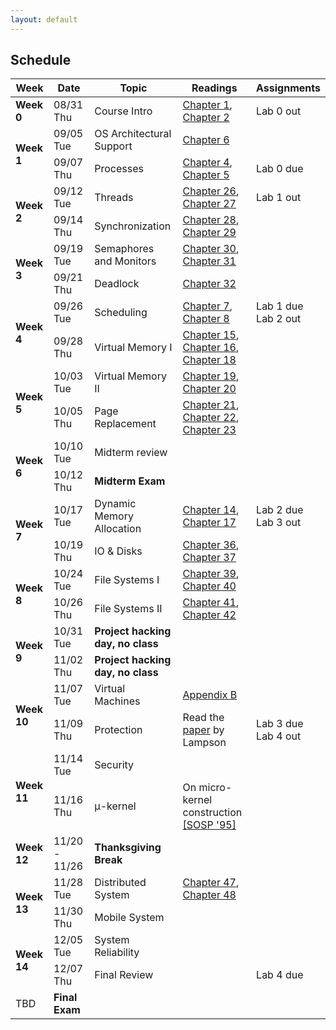 ```yaml
---
layout: default
---
```


## Schedule

<table class="table table-bordered table-striped table-hover" id="schedule-table">
  <thead>
    <tr class="info">
      <th>Week</th>
      <th>Date</th>
      <th>Topic</th>
      <th>Readings</th>
      <th>Assignments</th>
    </tr>
  </thead>
  <tbody>
    <tr>
      <td><b>Week 0</b></td>
      <td>08/31 Thu</td>
      <td>Course Intro</td>
      <td><a href="http://pages.cs.wisc.edu/~remzi/OSTEP/dialogue-threeeasy.pdf">Chapter 1</a>, <a href="http://pages.cs.wisc.edu/~remzi/OSTEP/intro.pdf">Chapter 2</a></td>
      <td>Lab 0 out</td>
    </tr>
    <tr>
      <td rowspan="2"><b>Week 1</b></td>
      <td>09/05 Tue</td>
      <td>OS Architectural Support</td>
      <td><a href="http://pages.cs.wisc.edu/~remzi/OSTEP/cpu-mechanisms.pdf">Chapter 6</a></td>
      <td> </td>
    </tr>
    <tr>
      <td>09/07 Thu</td>
      <td>Processes</td>
      <td><a href="http://pages.cs.wisc.edu/~remzi/OSTEP/cpu-intro.pdf">Chapter 4</a>, <a href="http://pages.cs.wisc.edu/~remzi/OSTEP/cpu-api.pdf">Chapter 5</a></td>
      <td><span class="text-danger">Lab 0 due</span></td>
    </tr>
    <tr>
      <td rowspan="2"><b>Week 2</b></td>
      <td>09/12 Tue</td>
      <td>Threads</td>
      <td><a href="http://pages.cs.wisc.edu/~remzi/OSTEP/threads-intro.pdf">Chapter 26</a>, <a href="http://pages.cs.wisc.edu/~remzi/OSTEP/threads-api.pdf">Chapter 27</a></td>
      <td>Lab 1 out</td>
    </tr>
    <tr>
      <td>09/14 Thu</td>
      <td>Synchronization</td>
      <td><a href="http://pages.cs.wisc.edu/~remzi/OSTEP/threads-locks.pdf">Chapter 28</a>, <a href="http://pages.cs.wisc.edu/~remzi/OSTEP/threads-locks-usage.pdf">Chapter 29</a></td>
      <td></td>
    </tr>
    <tr>
      <td rowspan="2"><b>Week 3</b></td>
      <td>09/19 Tue</td>
      <td>Semaphores and Monitors</td>
      <td><a href="http://pages.cs.wisc.edu/~remzi/OSTEP/threads-cv.pdf">Chapter 30</a>, <a href="http://pages.cs.wisc.edu/~remzi/OSTEP/threads-sema.pdf">Chapter 31</a></td>
      <td></td>
    </tr>
    <tr>
      <td>09/21 Thu</td>
      <td>Deadlock</td>
      <td><a href="http://pages.cs.wisc.edu/~remzi/OSTEP/threads-bugs.pdf">Chapter 32</a></td>
      <td></td>
    </tr>
    <tr>
      <td rowspan="2"><b>Week 4</b></td>
      <td>09/26 Tue</td>
      <td>Scheduling</td>
      <td><a href="http://pages.cs.wisc.edu/~remzi/OSTEP/cpu-sched.pdf">Chapter 7</a>, <a href="http://pages.cs.wisc.edu/~remzi/OSTEP/cpu-sched-mlfq.pdf">Chapter 8</a></td>
      <td><span class="text-danger">Lab 1 due</span><br>Lab 2 out</td>
    </tr>
    <tr>
      <td>09/28 Thu</td>
      <td>Virtual Memory I</td>
      <td><a href="http://pages.cs.wisc.edu/~remzi/OSTEP/vm-mechanism.pdf">Chapter 15</a>, <a href="http://pages.cs.wisc.edu/~remzi/OSTEP/vm-segmentation.pdf">Chapter 16</a>, <a href="http://pages.cs.wisc.edu/~remzi/OSTEP/vm-paging.pdf">Chapter 18</a></td>
      <td></td>
    </tr>
    <tr>
      <td rowspan="2"><b>Week 5</b></td>
      <td>10/03 Tue</td>
      <td>Virtual Memory II</td>
      <td><a href="http://pages.cs.wisc.edu/~remzi/OSTEP/vm-tlbs.pdf">Chapter 19</a>, <a href="http://pages.cs.wisc.edu/~remzi/OSTEP/vm-smalltables.pdf">Chapter 20</a></td>
      <td></td>
    </tr>
    <tr>
      <td>10/05 Thu</td>
      <td>Page Replacement</td>
      <td><a href="http://pages.cs.wisc.edu/~remzi/OSTEP/vm-beyondphys.pdf">Chapter 21</a>, <a href="http://pages.cs.wisc.edu/~remzi/OSTEP/vm-beyondphys-policy.pdf">Chapter 22</a>, <a href="http://pages.cs.wisc.edu/~remzi/OSTEP/vm-vax.pdf">Chapter 23</a></td>
      <td></td>
    </tr>
    <tr>
      <td class="warning" rowspan="2"><b>Week 6</b></td>
      <td>10/10 Tue</td>
      <td>Midterm review</td>
      <td></td>
      <td></td>
    </tr>
    <tr class="warning">
      <td>10/12 Thu</td>
      <td><strong>Midterm Exam</strong></td>
      <td></td>
      <td></td>
    </tr>
    <tr>
      <td rowspan="2"><b>Week 7</b></td>
      <td>10/17 Tue</td>
      <td>Dynamic Memory Allocation</td>
      <td><a href="http://pages.cs.wisc.edu/~remzi/OSTEP/vm-api.pdf">Chapter 14</a>, <a href="http://pages.cs.wisc.edu/~remzi/OSTEP/vm-freespace.pdf">Chapter 17</a></td>
      <td><span class="text-danger">Lab 2 due</span><br>Lab 3 out</td>
    </tr>
    <tr>
      <td>10/19 Thu</td>
      <td>IO & Disks</td>
      <td><a href="http://pages.cs.wisc.edu/~remzi/OSTEP/file-devices.pdf">Chapter 36</a>, <a href="http://pages.cs.wisc.edu/~remzi/OSTEP/file-disks.pdf">Chapter 37</a></td>
      <td></td>
    </tr>
    <tr>
      <td rowspan="2"><b>Week 8</b></td>
      <td>10/24 Tue</td>
      <td>File Systems I</td>
      <td><a href="http://pages.cs.wisc.edu/~remzi/OSTEP/file-intro.pdf">Chapter 39</a>, <a href="http://pages.cs.wisc.edu/~remzi/OSTEP/file-implementation.pdf">Chapter 40</a></td>
      <td></td>
    </tr>
    <tr>
      <td>10/26 Thu</td>
      <td>File Systems II</td>
      <td><a href="http://pages.cs.wisc.edu/~remzi/OSTEP/file-ffs.pdf">Chapter 41</a>, <a href="http://pages.cs.wisc.edu/~remzi/OSTEP/file-journaling.pdf">Chapter 42</a></td>
      <td></td>
    </tr>
    <tr class="success">
      <td rowspan="2"><b>Week 9</b></td>
      <td>10/31 Tue</td>
      <td><b>Project hacking day, no class</b></td>
      <td></td>
      <td> </td>
    </tr>
    <tr class="success">
      <td>11/02 Thu</td>
      <td><b>Project hacking day, no class</b></td>
      <td></td>
      <td></td>
    </tr>
    <tr>
      <td rowspan="2"><b>Week 10</b></td>
      <td>11/07 Tue</td>
      <td>Virtual Machines</td>
      <td><a href="http://pages.cs.wisc.edu/~remzi/OSTEP/vmm-intro.pdf">Appendix B</a></td>
    </tr>
    <tr>
      <td>11/09 Thu</td>
      <td>Protection</td>
      <td>Read the <a href="http://dl.acm.org/citation.cfm?id=775265.775268">paper</a> by Lampson</td>
      <td><span class="text-danger">Lab 3 due</span><br>Lab 4 out</td>
    </tr>
    <tr>
      <td rowspan="2"><b>Week 11</b></td>
      <td>11/14 Tue</td>
      <td>Security</td>
      <td></td>
      <td></td>
    </tr>
    <tr>
      <td>11/16 Thu</td>
      <td>μ-kernel</td>
      <td>On micro-kernel construction <a href="http://dl.acm.org/citation.cfm?id=224075">[SOSP '95]</a></td>
      <td></td>
    </tr>
    <tr class="success">
      <td><b>Week 12</b></td>
      <td>11/20 - 11/26</td>
      <td><b>Thanksgiving Break</b></td>
      <td></td>
      <td></td>
    </tr>
    <tr>
      <td rowspan="2"><b>Week 13</b></td>
      <td>11/28 Tue</td>
      <td>Distributed System</td>
      <td><a href="http://pages.cs.wisc.edu/~remzi/OSTEP/dist-intro.pdf">Chapter 47</a>, <a href="http://pages.cs.wisc.edu/~remzi/OSTEP/dist-nfs.pdf">Chapter 48</a></td>
      <td></td>
    </tr>
    <tr>
      <td>11/30 Thu</td>
      <td>Mobile System</td>
      <td></td>
      <td></td>
    </tr>
    <tr>
      <td rowspan="2"><b>Week 14</b></td>
      <td>12/05 Tue</td>
      <td>System Reliability</td>
      <td></td>
    </tr>
    <tr>
      <td>12/07 Thu</td>
      <td>Final Review</td>
      <td></td>
      <td><span class="text-danger">Lab 4 due</span></td>
    </tr>
    <tr class="warning">
      <td>TBD</td>
      <td><b>Final Exam</b></td>
      <td></td>
      <td></td>
      <td></td>
    </tr>
  </tbody>
</table>
